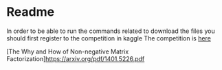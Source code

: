 # Readme

In order to be able to run the commands related to download the files you should first register to the competition in kaggle
The competition is [here](https://www.kaggle.com/competitions/learn-ai-bbc/data)


[The Why and How of Non-negative Matrix Factorization]https://arxiv.org/pdf/1401.5226.pdf